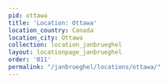 ```yaml
---
pid: ottawa
title: 'Location: Ottawa'
location_country: Canada
location_city: Ottawa
collection: location_janbrueghel
layout: locationpage_janbrueghel
order: '011'
permalink: "/janbrueghel/locations/ottawa/"
---
```

